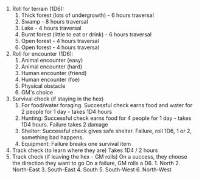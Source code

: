 1. Roll for terrain (1D6):
	1. Thick forest (lots of undergrowth) - 6 hours traversal
	2. Swamp - 8 hours traversal
	3. Lake - 4 hours traversal
	4. Burnt forest (little to eat or drink) - 6 hours traversal
	5. Open forest - 4 hours traversal
	6. Open forest - 4 hours traversal
2. Roll for encounter (1D6):
	1. Animal encounter (easy)
	2. Animal encounter (hard)
	3. Human encounter (friend)
	4. Human encounter (foe)
	5. Physical obstacle
	6. GM's choice
3. Survival check (if staying in the hex)
	1. For food/water foraging. Successful check earns food and water for 2 people for 1 day - takes 1D4 hours
	2. Hunting: Successful check earns food for 4 people for 1 day - takes 1D4 hours. Failure takes 2 damage
	3. Shelter: Successful check gives safe shelter. Failure, roll 1D6, 1 or 2, something bad happens.
	4. Equipment: Failure breaks one survival item
4. Track check (to learn where they are)
		Takes 1D4 / 2 hours
5. Track check (if leaving the hex - GM rolls)
		On a success, they choose the direction they want to go
		On a failure, GM rolls a D6.
			1. North
			2. North-East
			3. South-East
			4. South
			5. South-West
			6. North-West